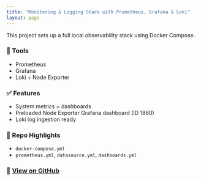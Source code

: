 ```yaml
---
title: "Monitoring & Logging Stack with Prometheus, Grafana & Loki"
layout: page
---
```


This project sets up a full local observability stack using Docker Compose.

### 🔧 Tools
- Prometheus
- Grafana
- Loki + Node Exporter

### ✅ Features
- System metrics + dashboards
- Preloaded Node Exporter Grafana dashboard (ID 1860)
- Loki log ingestion ready

### 📂 Repo Highlights
- `docker-compose.yml`
- `prometheus.yml`, `datasource.yml`, `dashboards.yml`

### 🔗 [View on GitHub](https://github.com/tedens/devops-portfolio/tree/main/04-monitoring-logging)
